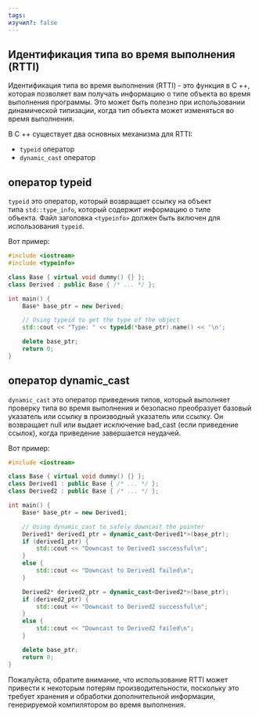 ```yaml
---
tags: 
изучил?: false
---
```

## Идентификация типа во время выполнения (RTTI)

Идентификация типа во время выполнения (RTTI) - это функция в C ++, которая позволяет вам получать информацию о типе объекта во время выполнения программы. Это может быть полезно при использовании динамической типизации, когда тип объекта может изменяться во время выполнения.

В C ++ существует два основных механизма для RTTI:

- `typeid` оператор
- `dynamic_cast` оператор

## оператор typeid

`typeid` это оператор, который возвращает ссылку на объект типа `std::type_info`, который содержит информацию о типе объекта. Файл заголовка `<typeinfo>` должен быть включен для использования `typeid`.

Вот пример:

```cpp
#include <iostream>
#include <typeinfo>

class Base { virtual void dummy() {} };
class Derived : public Base { /* ... */ };

int main() {
    Base* base_ptr = new Derived;

    // Using typeid to get the type of the object
    std::cout << "Type: " << typeid(*base_ptr).name() << '\n';

    delete base_ptr;
    return 0;
}
```

## оператор dynamic_cast

`dynamic_cast` это оператор приведения типов, который выполняет проверку типа во время выполнения и безопасно преобразует базовый указатель или ссылку в производный указатель или ссылку. Он возвращает null или выдает исключение bad_cast (если приведение ссылок), когда приведение завершается неудачей.

Вот пример:

```cpp
#include <iostream>

class Base { virtual void dummy() {} };
class Derived1 : public Base { /* ... */ };
class Derived2 : public Base { /* ... */ };

int main() {
    Base* base_ptr = new Derived1;

    // Using dynamic_cast to safely downcast the pointer
    Derived1* derived1_ptr = dynamic_cast<Derived1*>(base_ptr);
    if (derived1_ptr) {
        std::cout << "Downcast to Derived1 successful\n";
    }
    else {
        std::cout << "Downcast to Derived1 failed\n";
    }

    Derived2* derived2_ptr = dynamic_cast<Derived2*>(base_ptr);
    if (derived2_ptr) {
        std::cout << "Downcast to Derived2 successful\n";
    }
    else {
        std::cout << "Downcast to Derived2 failed\n";
    }

    delete base_ptr;
    return 0;
}
```

Пожалуйста, обратите внимание, что использование RTTI может привести к некоторым потерям производительности, поскольку это требует хранения и обработки дополнительной информации, генерируемой компилятором во время выполнения.